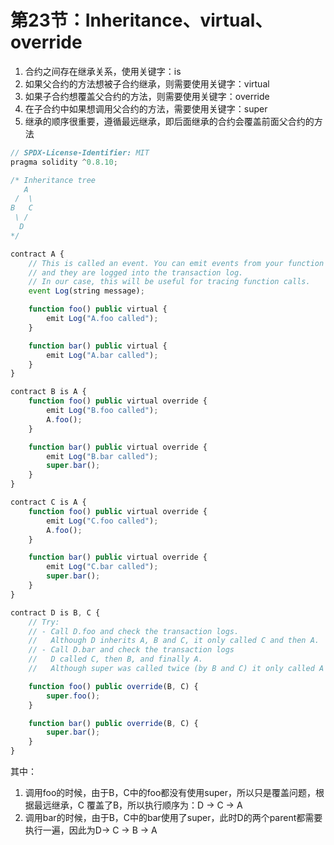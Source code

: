 # 第23节：Inheritance、virtual、override

1. 合约之间存在继承关系，使用关键字：is
2. 如果父合约的方法想被子合约继承，则需要使用关键字：virtual
3. 如果子合约想覆盖父合约的方法，则需要使用关键字：override
4. 在子合约中如果想调用父合约的方法，需要使用关键字：super
5. 继承的顺序很重要，遵循最远继承，即后面继承的合约会覆盖前面父合约的方法

```js
// SPDX-License-Identifier: MIT
pragma solidity ^0.8.10;

/* Inheritance tree
   A
 /  \
B   C
 \ /
  D
*/

contract A {
    // This is called an event. You can emit events from your function
    // and they are logged into the transaction log.
    // In our case, this will be useful for tracing function calls.
    event Log(string message);

    function foo() public virtual {
        emit Log("A.foo called");
    }

    function bar() public virtual {
        emit Log("A.bar called");
    }
}

contract B is A {
    function foo() public virtual override {
        emit Log("B.foo called");
        A.foo();
    }

    function bar() public virtual override {
        emit Log("B.bar called");
        super.bar();
    }
}

contract C is A {
    function foo() public virtual override {
        emit Log("C.foo called");
        A.foo();
    }

    function bar() public virtual override {
        emit Log("C.bar called");
        super.bar();
    }
}

contract D is B, C {
    // Try:
    // - Call D.foo and check the transaction logs.
    //   Although D inherits A, B and C, it only called C and then A.
    // - Call D.bar and check the transaction logs
    //   D called C, then B, and finally A.
    //   Although super was called twice (by B and C) it only called A once.

    function foo() public override(B, C) {
        super.foo();
    }

    function bar() public override(B, C) {
        super.bar();
    }
}

```



其中：

1. 调用foo的时候，由于B，C中的foo都没有使用super，所以只是覆盖问题，根据最远继承，C
   覆盖了B，所以执行顺序为：D -> C -> A
2. 调用bar的时候，由于B，C中的bar使用了super，此时D的两个parent都需要执行一遍，因此为D-> C -> B -> A